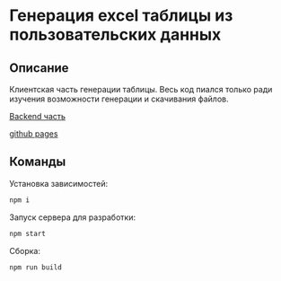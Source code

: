 # Генерация excel таблицы из пользовательских данных
## Описание
Клиентская часть генерации таблицы. Весь код пиался только ради изучения возможности генерации и скачивания файлов.

[Backend часть](https://github.com/manulovich/genereate-excel__backend)

[github pages](https://manulovich.github.io/genereate-excel__frontend/)

## Команды
Установка зависимостей:
```bash
npm i
```
Запуск сервера для разработки:
```bash
npm start
```
Сборка:
```
npm run build
```
